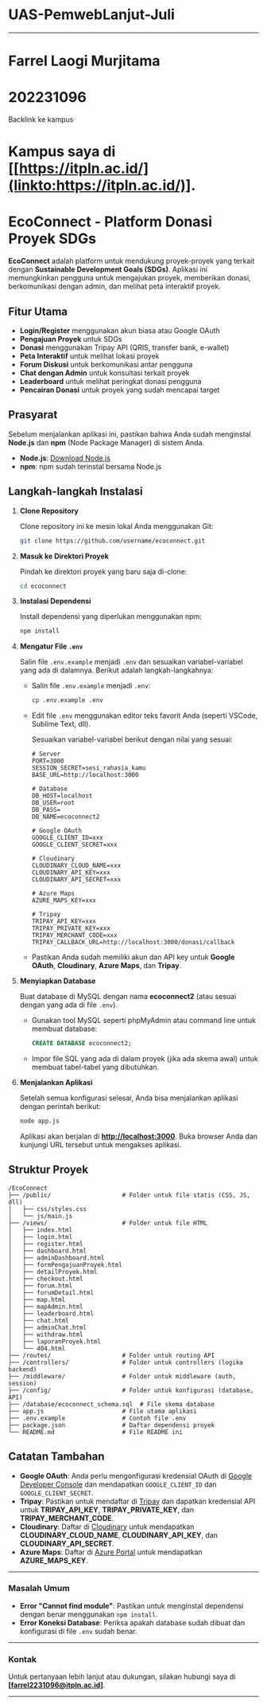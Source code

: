 # UAS-PemwebLanjut-Juli

---
# Farrel Laogi Murjitama
# 202231096

Backlink ke kampus
# Kampus saya di **\[[https://itpln.ac.id/](linkto:https://itpln.ac.id/)]**.

# EcoConnect - Platform Donasi Proyek SDGs

**EcoConnect** adalah platform untuk mendukung proyek-proyek yang terkait dengan **Sustainable Development Goals (SDGs)**. Aplikasi ini memungkinkan pengguna untuk mengajukan proyek, memberikan donasi, berkomunikasi dengan admin, dan melihat peta interaktif proyek.

## **Fitur Utama**

* **Login/Register** menggunakan akun biasa atau Google OAuth
* **Pengajuan Proyek** untuk SDGs
* **Donasi** menggunakan Tripay API (QRIS, transfer bank, e-wallet)
* **Peta Interaktif** untuk melihat lokasi proyek
* **Forum Diskusi** untuk berkomunikasi antar pengguna
* **Chat dengan Admin** untuk konsultasi terkait proyek
* **Leaderboard** untuk melihat peringkat donasi pengguna
* **Pencairan Donasi** untuk proyek yang sudah mencapai target

## **Prasyarat**

Sebelum menjalankan aplikasi ini, pastikan bahwa Anda sudah menginstal **Node.js** dan **npm** (Node Package Manager) di sistem Anda.

* **Node.js**: [Download Node.js](https://nodejs.org/)
* **npm**: npm sudah terinstal bersama Node.js

## **Langkah-langkah Instalasi**

1. **Clone Repository**

   Clone repository ini ke mesin lokal Anda menggunakan Git:

   ```bash
   git clone https://github.com/username/ecoconnect.git
   ```

2. **Masuk ke Direktori Proyek**

   Pindah ke direktori proyek yang baru saja di-clone:

   ```bash
   cd ecoconnect
   ```

3. **Instalasi Dependensi**

   Install dependensi yang diperlukan menggunakan npm:

   ```bash
   npm install
   ```

4. **Mengatur File `.env`**

   Salin file `.env.example` menjadi `.env` dan sesuaikan variabel-variabel yang ada di dalamnya. Berikut adalah langkah-langkahnya:

   * Salin file `.env.example` menjadi `.env`:

     ```bash
     cp .env.example .env
     ```

   * Edit file `.env` menggunakan editor teks favorit Anda (seperti VSCode, Sublime Text, dll).

     Sesuaikan variabel-variabel berikut dengan nilai yang sesuai:

     ```
     # Server
     PORT=3000
     SESSION_SECRET=sesi_rahasia_kamu
     BASE_URL=http://localhost:3000

     # Database
     DB_HOST=localhost
     DB_USER=root
     DB_PASS=
     DB_NAME=ecoconnect2

     # Google OAuth
     GOOGLE_CLIENT_ID=xxx
     GOOGLE_CLIENT_SECRET=xxx

     # Cloudinary
     CLOUDINARY_CLOUD_NAME=xxx
     CLOUDINARY_API_KEY=xxx
     CLOUDINARY_API_SECRET=xxx

     # Azure Maps
     AZURE_MAPS_KEY=xxx

     # Tripay
     TRIPAY_API_KEY=xxx
     TRIPAY_PRIVATE_KEY=xxx
     TRIPAY_MERCHANT_CODE=xxx
     TRIPAY_CALLBACK_URL=http://localhost:3000/donasi/callback
     ```

   * Pastikan Anda sudah memiliki akun dan API key untuk **Google OAuth**, **Cloudinary**, **Azure Maps**, dan **Tripay**.

5. **Menyiapkan Database**

   Buat database di MySQL dengan nama **ecoconnect2** (atau sesuai dengan yang ada di file `.env`).

   * Gunakan tool MySQL seperti phpMyAdmin atau command line untuk membuat database:

     ```sql
     CREATE DATABASE ecoconnect2;
     ```

   * Impor file SQL yang ada di dalam proyek (jika ada skema awal) untuk membuat tabel-tabel yang dibutuhkan.

6. **Menjalankan Aplikasi**

   Setelah semua konfigurasi selesai, Anda bisa menjalankan aplikasi dengan perintah berikut:

   ```bash
   node app.js
   ```

   Aplikasi akan berjalan di **[http://localhost:3000](http://localhost:3000)**. Buka browser Anda dan kunjungi URL tersebut untuk mengakses aplikasi.

## **Struktur Proyek**

```
/EcoConnect
├── /public/                    # Folder untuk file statis (CSS, JS, dll)
│   ├── css/styles.css
│   └── js/main.js
├── /views/                     # Folder untuk file HTML
│   ├── index.html
│   ├── login.html
│   ├── register.html
│   ├── dashboard.html
│   ├── adminDashboard.html
│   ├── formPengajuanProyek.html
│   ├── detailProyek.html
│   ├── checkout.html
│   ├── forum.html
│   ├── forumDetail.html
│   ├── map.html
│   ├── mapAdmin.html
│   ├── leaderboard.html
│   ├── chat.html
│   ├── adminChat.html
│   ├── withdraw.html
│   ├── laporanProyek.html
│   └── 404.html
├── /routes/                    # Folder untuk routing API
├── /controllers/               # Folder untuk controllers (logika backend)
├── /middleware/                # Folder untuk middleware (auth, session)
├── /config/                    # Folder untuk konfigurasi (database, API)
├── /database/ecoconnect_schema.sql  # File skema database
├── app.js                      # File utama aplikasi
├── .env.example                # Contoh file .env
├── package.json                # Daftar dependensi proyek
└── README.md                   # File README ini
```

## **Catatan Tambahan**

* **Google OAuth**: Anda perlu mengonfigurasi kredensial OAuth di [Google Developer Console](https://console.developers.google.com/) dan mendapatkan `GOOGLE_CLIENT_ID` dan `GOOGLE_CLIENT_SECRET`.
* **Tripay**: Pastikan untuk mendaftar di [Tripay](https://tripay.co.id/) dan dapatkan kredensial API untuk **TRIPAY\_API\_KEY**, **TRIPAY\_PRIVATE\_KEY**, dan **TRIPAY\_MERCHANT\_CODE**.
* **Cloudinary**: Daftar di [Cloudinary](https://cloudinary.com/) untuk mendapatkan **CLOUDINARY\_CLOUD\_NAME**, **CLOUDINARY\_API\_KEY**, dan **CLOUDINARY\_API\_SECRET**.
* **Azure Maps**: Daftar di [Azure Portal](https://portal.azure.com/) untuk mendapatkan **AZURE\_MAPS\_KEY**.

---

### **Masalah Umum**

* **Error "Cannot find module"**: Pastikan untuk menginstal dependensi dengan benar menggunakan `npm install`.
* **Error Koneksi Database**: Periksa apakah database sudah dibuat dan konfigurasi di file `.env` sudah benar.

---

### **Kontak**

Untuk pertanyaan lebih lanjut atau dukungan, silakan hubungi saya di **\[[farrel2231096@itpln.ac.id](mailto:farrel2231096_itpln_ac_id)]**.

---
